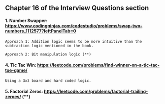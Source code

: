 ## Chapter 16 of the Interview Questions section

#### 1. Number Swapper: https://www.codingninjas.com/codestudio/problems/swap-two-numbers_1112577?leftPanelTab=0

    Approach 1: Addition logic seems to be more intuitive than the subtraction logic mentioned in the book.
    
    Approach 2: Bit manipulation logic (**)

#### 4. Tic Tac Win: https://leetcode.com/problems/find-winner-on-a-tic-tac-toe-game/ 

    Using a 3x3 board and hard coded logic.

#### 5. Factorial Zeros: https://leetcode.com/problems/factorial-trailing-zeroes/ (**)
